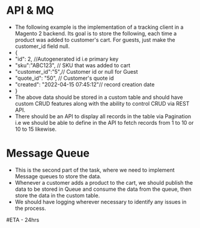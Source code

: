 
# API & MQ
- The following example is the implementation of a tracking client in a Magento 2 backend. Its goal is to store the following, each time a product was added to customer's cart. For guests, just make the customer_id field null.
- {
- "id": 2, //Autogenerated id i.e primary key
- "sku":"ABC123", // SKU that was added to cart
- "customer_id":"5",// Customer id or null for Guest
- "quote_id": "50", // Customer's quote id
- "created": "2022-04-15 07:45:12"// record creation date
- }
- The above data should be stored in a custom table and should have custom CRUD features along with the ability to control CRUD via REST API.
- There should be an API to display all records in the table via Pagination i.e we should be able to define in the API to fetch records from 1 to 10 or 10 to 15 likewise.
# Message Queue
- This is the second part of the task, where we need to implement Message queues to store the data.
- Whenever a customer adds a product to the cart, we should publish the data to be stored in Queue and consume the data from the queue, then store the data in the custom table.
- We should have logging wherever necessary to identify any issues in the process.

#ETA - 24hrs

